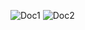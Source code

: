 ![Doc1](https://github.com/deveshkumar-2000/HTML-CSS-10-Projects-/assets/103423370/088c030a-027e-4283-b253-451e186e4ea8)
![Doc2](https://github.com/deveshkumar-2000/HTML-CSS-10-Projects-/assets/103423370/fe1bc6c3-abe2-42e9-8458-75e485541a56)
